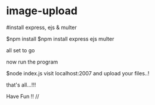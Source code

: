 # image-upload

#install express, ejs & multer


$npm install
$npm install express ejs multer

all set to go

now run the program

$node index.js
visit localhost:2007 and upload your files..!

that's all...!!!


Have Fun !! // 
